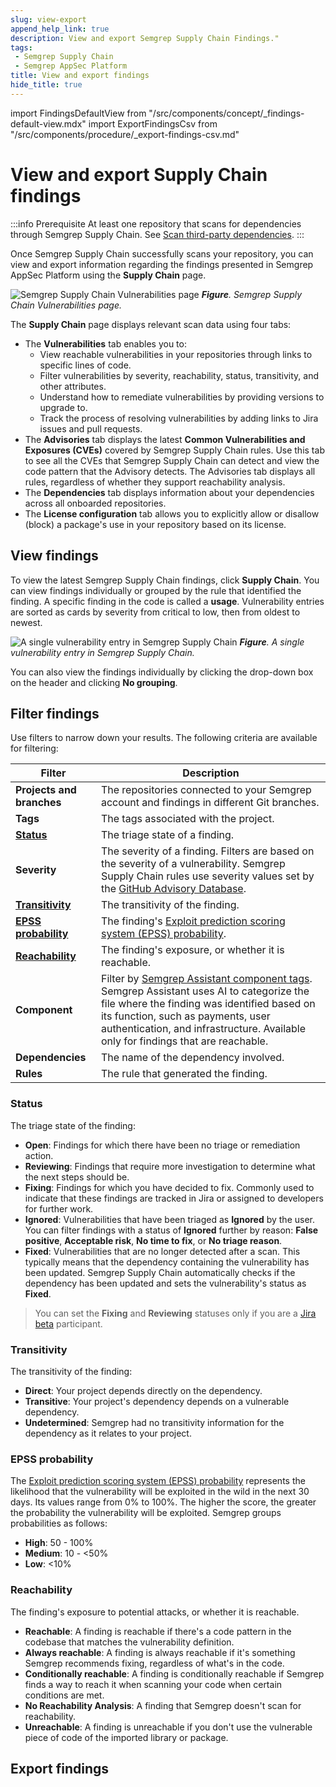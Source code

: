 ```yaml
---
slug: view-export
append_help_link: true
description: View and export Semgrep Supply Chain Findings."
tags:
 - Semgrep Supply Chain
 - Semgrep AppSec Platform
title: View and export findings
hide_title: true
---
```


import FindingsDefaultView from "/src/components/concept/_findings-default-view.mdx"
import ExportFindingsCsv from "/src/components/procedure/_export-findings-csv.md"

# View and export Supply Chain findings

:::info Prerequisite
At least one repository that scans for dependencies through Semgrep Supply Chain. See [Scan third-party dependencies](/semgrep-supply-chain/getting-started).
:::

Once Semgrep Supply Chain successfully scans your repository, you can view and export information regarding the findings presented in Semgrep AppSec Platform using the **Supply Chain** page.

![Semgrep Supply Chain Vulnerabilities page](/img/sc-vulns.png)
_**Figure**. Semgrep Supply Chain Vulnerabilities page._


The **Supply Chain** page displays relevant scan data using four tabs:
- The **Vulnerabilities** tab enables you to:
    - View reachable vulnerabilities in your repositories through links to specific lines of code.
    - Filter vulnerabilities by severity, reachability, status, transitivity, and other attributes.
    - Understand how to remediate vulnerabilities by providing versions to upgrade to.
    - Track the process of resolving vulnerabilities by adding links to Jira issues and pull requests.
- The **Advisories** tab displays the latest **Common Vulnerabilities and Exposures (CVEs)** covered by Semgrep Supply Chain rules. Use this tab to see all the CVEs that Semgrep Supply Chain can detect and view the code pattern that the Advisory detects. The Advisories tab displays all rules, regardless of whether they support reachability analysis.
- The **Dependencies** tab displays information about your dependencies across all onboarded repositories.
- The **License configuration** tab allows you to explicitly allow or disallow (block) a package's use in your repository based on its license.

## View findings

To view the latest Semgrep Supply Chain findings, click **Supply Chain**. You can view findings individually or grouped by the rule that identified the finding. A specific finding in the code is called a **usage**. Vulnerability entries are sorted as cards by severity from critical to low, then from oldest to newest.

![A single vulnerability entry in Semgrep Supply Chain](/img/sc-vuln-entry.png)
_**Figure**. A single vulnerability entry in Semgrep Supply Chain._

You can also view the findings individually by clicking the drop-down box on the header and clicking **No grouping**.

<FindingsDefaultView product_name="Supply Chain" />

## Filter findings

Use filters to narrow down your results. The following criteria are available for filtering:

| Filter | Description  |
| -  | - |
| **Projects and branches** | The repositories connected to your Semgrep account and findings in different Git branches. |
| **Tags** | The tags associated with the project. |
| [**Status**](#status) | The triage state of a finding. |
| **Severity** | The severity of a finding. Filters are based on the severity of a vulnerability. Semgrep Supply Chain rules use severity values set by the [GitHub Advisory Database](https://github.com/advisories).  |
| [**Transitivity**](#transitivity) | The transitivity of the finding. |
| [**EPSS probability**](#epss-probability) | The finding's [Exploit prediction scoring system (EPSS) probability](https://www.first.org/epss/). |
| [**Reachability**](#reachability) | The finding's exposure, or whether it is reachable. |
| **Component**          | Filter by [Semgrep Assistant component tags](/semgrep-assistant/overview#component-tags). Semgrep Assistant uses AI to categorize the file where the finding was identified based on its function, such as payments, user authentication, and infrastructure. Available only for findings that are reachable. |
| **Dependencies** | The name of the dependency involved. |
| **Rules** | The rule that generated the finding. |

### Status

The triage state of the finding:

* **Open**: Findings for which there have been no triage or remediation action.
* **Reviewing**: Findings that require more investigation to determine what the next steps should be.
* **Fixing**: Findings for which you have decided to fix. Commonly used to indicate that these findings are tracked in Jira or assigned to developers for further work.
* **Ignored**: Vulnerabilities that have been triaged as **Ignored** by the user. You can filter findings with a status of **Ignored** further by reason: **False positive**, **Acceptable risk**, **No time to fix**, or **No triage reason**.
* **Fixed**: Vulnerabilities that are no longer detected after a scan. This typically means that the dependency containing the vulnerability has been updated. Semgrep Supply Chain automatically checks if the dependency has been updated and sets the vulnerability's status as **Fixed**.

> You can set the **Fixing** and **Reviewing** statuses only if you are a [Jira beta](https://semgrep.dev/docs/semgrep-appsec-platform/jira) participant.

### Transitivity

The transitivity of the finding: 

* **Direct**: Your project depends directly on the dependency.
* **Transitive**: Your project's dependency depends on a vulnerable dependency.
* **Undetermined**: Semgrep had no transitivity information for the dependency as it relates to your project.

### EPSS probability

The [Exploit prediction scoring system (EPSS) probability](https://www.first.org/epss/) represents the likelihood that the vulnerability will be exploited in the wild in the next 30 days. Its values range from 0% to 100%. The higher the score, the greater the probability the vulnerability will be exploited. Semgrep groups probabilities as follows:

* <b>High</b>: 50 - 100%
* <b>Medium</b>: 10 - &#60;50%
* <b>Low</b>: &#60;10%

### Reachability

The finding's exposure to potential attacks, or whether it is reachable.

* **Reachable**: A finding is reachable if there's a code pattern in the codebase that matches the vulnerability definition.
* **Always reachable**: A finding is always reachable if it's something Semgrep recommends fixing, regardless of what's in the code.
* **Conditionally reachable**: A finding is conditionally reachable if Semgrep finds a way to reach it when scanning your code when certain conditions are met.
* **No Reachability Analysis**: A finding that Semgrep doesn't scan for reachability.
* **Unreachable**: A finding is unreachable if you don't use the vulnerable piece of code of the imported library or package.

## Export findings

<ExportFindingsCsv />